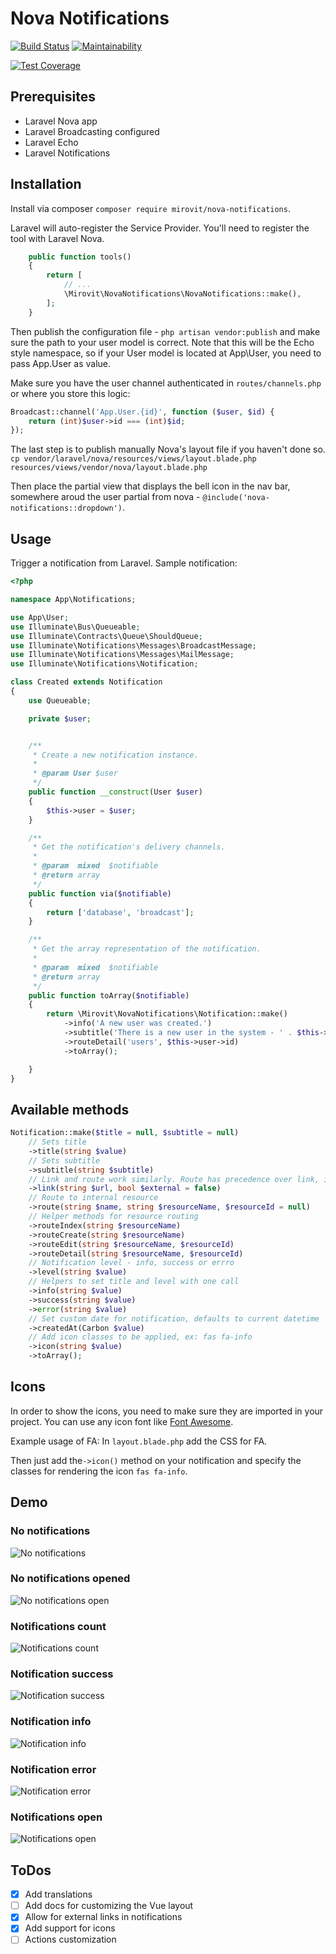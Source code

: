 # Nova Notifications

[![Build Status](https://travis-ci.org/mirovit/nova-notifications.svg?branch=master)](https://travis-ci.org/mirovit/nova-notifications)
[![Maintainability](https://api.codeclimate.com/v1/badges/b8a180684b5d64b2beac/maintainability)](https://codeclimate.com/github/mirovit/nova-notifications/maintainability)

[![Test Coverage](https://api.codeclimate.com/v1/badges/b8a180684b5d64b2beac/test_coverage)](https://codeclimate.com/github/mirovit/nova-notifications/test_coverage)

## Prerequisites
- Laravel Nova app
- Laravel Broadcasting configured
- Laravel Echo
- Laravel Notifications

## Installation

Install via composer `composer require mirovit/nova-notifications`.

Laravel will auto-register the Service Provider. You'll need to register the tool with Laravel Nova.

```php
    public function tools()
    {
        return [
            // ...
            \Mirovit\NovaNotifications\NovaNotifications::make(),
        ];
    }
```

Then publish the configuration file - `php artisan vendor:publish` and make sure the path to your user model is correct. Note that this will be the Echo style namespace, so if your User model is located at App\User, you need to pass App.User as value.

Make sure you have the user channel authenticated in `routes/channels.php` or where you store this logic:
```php
Broadcast::channel('App.User.{id}', function ($user, $id) {
    return (int)$user->id === (int)$id;
});
```

The last step is to publish manually Nova's layout file if you haven't done so. 
`cp vendor/laravel/nova/resources/views/layout.blade.php resources/views/vendor/nova/layout.blade.php`

Then place the partial view that displays the bell icon in the nav bar, somewhere aroud the user partial from nova - `@include('nova-notifications::dropdown')`.

## Usage

Trigger a notification from Laravel. Sample notification:
```php
<?php

namespace App\Notifications;

use App\User;
use Illuminate\Bus\Queueable;
use Illuminate\Contracts\Queue\ShouldQueue;
use Illuminate\Notifications\Messages\BroadcastMessage;
use Illuminate\Notifications\Messages\MailMessage;
use Illuminate\Notifications\Notification;

class Created extends Notification
{
    use Queueable;

    private $user;


    /**
     * Create a new notification instance.
     *
     * @param User $user
     */
    public function __construct(User $user)
    {
        $this->user = $user;
    }

    /**
     * Get the notification's delivery channels.
     *
     * @param  mixed  $notifiable
     * @return array
     */
    public function via($notifiable)
    {
        return ['database', 'broadcast'];
    }

    /**
     * Get the array representation of the notification.
     *
     * @param  mixed  $notifiable
     * @return array
     */
    public function toArray($notifiable)
    {
        return \Mirovit\NovaNotifications\Notification::make()
            ->info('A new user was created.')
            ->subtitle('There is a new user in the system - ' . $this->user->name . '!')
            ->routeDetail('users', $this->user->id)
            ->toArray();

    }
}

```

## Available methods


```php
Notification::make($title = null, $subtitle = null)
    // Sets title
    ->title(string $value)
    // Sets subtitle
    ->subtitle(string $subtitle)
    // Link and route work similarly. Route has precedence over link, if you define both on an instance. You should generally use a one of them.
    ->link(string $url, bool $external = false)
    // Route to internal resource
    ->route(string $name, string $resourceName, $resourceId = null)
    // Helper methods for resource routing
    ->routeIndex(string $resourceName)
    ->routeCreate(string $resourceName)
    ->routeEdit(string $resourceName, $resourceId)
    ->routeDetail(string $resourceName, $resourceId)
    // Notification level - info, success or errro
    ->level(string $value)
    // Helpers to set title and level with one call
    ->info(string $value)
    ->success(string $value)
    ->error(string $value)
    // Set custom date for notification, defaults to current datetime
    ->createdAt(Carbon $value)
    // Add icon classes to be applied, ex: fas fa-info
    ->icon(string $value)
    ->toArray();
```

## Icons
In order to show the icons, you need to make sure they are imported in your project. You can use any icon font like [Font Awesome](https://fontawesome.com).

Example usage of FA:
In `layout.blade.php` add the CSS for FA.

Then just add the`->icon()` method on your notification and specify the classes for rendering the icon `fas fa-info`.

## Demo

### No notifications
![No notifications](https://raw.githubusercontent.com/mirovit/nova-notifications/master/images/no-notifications.png)

### No notifications opened
![No notifications open](https://raw.githubusercontent.com/mirovit/nova-notifications/master/images/no-notifications-open.png)

### Notifications count
![Notifications count](https://raw.githubusercontent.com/mirovit/nova-notifications/master/images/notification-buble.png)

### Notification success
![Notification success](https://raw.githubusercontent.com/mirovit/nova-notifications/master/images/notification-success.png)

### Notification info
![Notification info](https://raw.githubusercontent.com/mirovit/nova-notifications/master/images/notification-info.png)

### Notification error
![Notification error](https://raw.githubusercontent.com/mirovit/nova-notifications/master/images/notification-error.png)

### Notifications open
![Notifications open](https://raw.githubusercontent.com/mirovit/nova-notifications/master/images/notifications-open.png)

## ToDos

- [x] Add translations
- [ ] Add docs for customizing the Vue layout
- [x] Allow for external links in notifications
- [x] Add support for icons
- [ ] Actions customization
